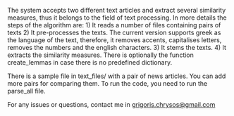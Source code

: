 The system accepts two different text articles and extract several similarity measures, thus it belongs to the field of text processing. 
 In more details the steps of the algorithm are: 
 	1) It reads a number of files containing pairs of texts
	2) It pre-processes the texts. The current version supports greek as the language of the text, therefore, it removes accents, capitalises letters, removes the numbers and the english characters.
	3) It stems the texts.
	4) It extracts the similarity measures.
 There is optionally the function create_lemmas in case there is no predefined dictionary.

There is a sample file in text_files/ with a pair of news articles. You can add more pairs for comparing them. To run the code, you need to run the parse_all file. 

For any issues or questions, contact me in grigoris.chrysos@gmail.com
